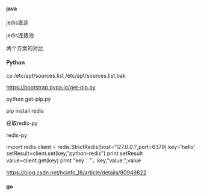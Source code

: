 #### java
jedis直连

jedis连接池

两个方案的对比

#### Python
cp /etc/apt/sources.list /etc/apt/sources.list.bak


https://bootstrap.pypa.io/get-pip.py

python get-pip.py

pip install redis

获取redis-py

redis-py

import redis
client = redis.StrictRedis(host='127.0.0.1',port=6379)
key='hello'
setResult=client.set(key,"python-redis")
print setResult
value=client.get(key)
print "key："，key,"value:",value




https://blog.csdn.net/hcinfo_18/article/details/80949822

#### go
